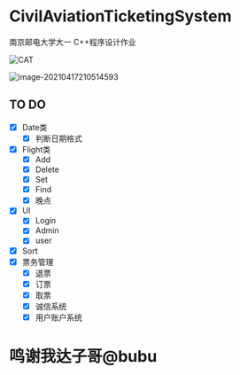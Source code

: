 # CivilAviationTicketingSystem

南京邮电大学大一 C++程序设计作业

![CAT](https://i.loli.net/2021/04/12/ecmFQEv29pq5iKj.png)

![image-20210417210514593](https://i.loli.net/2021/04/17/2lLOZ5w8sB9et1X.png)

## TO DO

- [x] Date类
  - [x] 判断日期格式
- [x] Flight类
  - [x] Add
  - [x] Delete
  - [x] Set
  - [x] Find
  - [x] 晚点
- [x] UI
  - [x] Login
  - [x] Admin
  - [x] user
- [x] Sort
- [x] 票务管理
  - [x] 退票
  - [x] 订票
  - [x] 取票
  - [x] 诚信系统
  - [x] 用户账户系统

# 鸣谢我达子哥@bubu